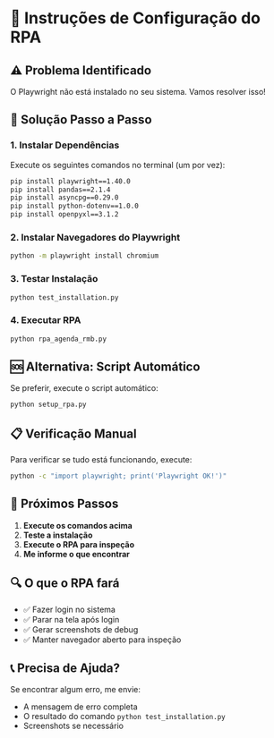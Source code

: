 # 🚀 Instruções de Configuração do RPA

## ⚠️ Problema Identificado
O Playwright não está instalado no seu sistema. Vamos resolver isso!

## 🔧 Solução Passo a Passo

### 1. **Instalar Dependências**
Execute os seguintes comandos no terminal (um por vez):

```bash
pip install playwright==1.40.0
pip install pandas==2.1.4
pip install asyncpg==0.29.0
pip install python-dotenv==1.0.0
pip install openpyxl==3.1.2
```

### 2. **Instalar Navegadores do Playwright**
```bash
python -m playwright install chromium
```

### 3. **Testar Instalação**
```bash
python test_installation.py
```

### 4. **Executar RPA**
```bash
python rpa_agenda_rmb.py
```

## 🆘 Alternativa: Script Automático

Se preferir, execute o script automático:
```bash
python setup_rpa.py
```

## 📋 Verificação Manual

Para verificar se tudo está funcionando, execute:
```bash
python -c "import playwright; print('Playwright OK!')"
```

## 🎯 Próximos Passos

1. **Execute os comandos acima**
2. **Teste a instalação**
3. **Execute o RPA para inspeção**
4. **Me informe o que encontrar**

## 🔍 O que o RPA fará

- ✅ Fazer login no sistema
- ✅ Parar na tela após login
- ✅ Gerar screenshots de debug
- ✅ Manter navegador aberto para inspeção

## 📞 Precisa de Ajuda?

Se encontrar algum erro, me envie:
- A mensagem de erro completa
- O resultado do comando `python test_installation.py`
- Screenshots se necessário
